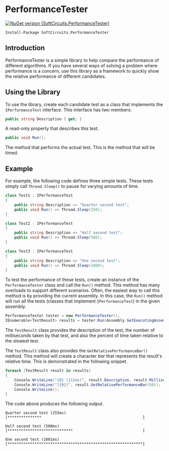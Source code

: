 # PerformanceTester

[![NuGet version (SoftCircuits.PerformanceTester)](https://img.shields.io/nuget/v/SoftCircuits.PerformanceTester.svg?style=flat-square)](https://www.nuget.org/packages/SoftCircuits.PerformanceTester/)

```
Install-Package SoftCircuits.PerformanceTester
```

## Introduction

PerformanceTester is a simple library to help compare the performance of different algorithms. If you have several ways of solving a problem where performance is a concern, use this library as a framework to quickly show the relative performance of different candidates.

## Using the Library

To use the library, create each candidate test as a class that implements the `IPerformanceTest` interface. This interface has two members:

```cs
public string Description { get; }
```

A read-only property that describes this test.

```cs
public void Run();
```

The method that performs the actual test. This is the method that will be timed.

## Example

For example, the following code defines three simple tests. These tests simply call `Thread.Sleep()` to pause for varying amounts of time.

```cs
class Test1 : IPerformanceTest
{
    public string Description => "Quarter second test";
    public void Run() => Thread.Sleep(250);
}

class Test2 : IPerformanceTest
{
    public string Description => "Half second test";
    public void Run() => Thread.Sleep(500);
}

class Test3 : IPerformanceTest
{
    public string Description => "One second test";
    public void Run() => Thread.Sleep(1000);
}
```

To test the performance of these tests, create an instance of the `PerformanceTester` class and call the `Run()` method. This method has many overloads to support different scenarios. Often, the easiest way to call this method is by providing the current assembly. In this case, the `Run()` method will run all the tests (classes that implement `IPerformanceTest`) in the given assembly.

```cs
PerformanceTester tester = new PerformanceTester();
IEnumerable<TestResult> results = tester.Run(Assembly.GetExecutingAssembly());
```

The `TestResult` class provides the description of the test, the number of milliseconds taken by that test, and also the percent of time taken relative to the slowest test.

The `TestResult` class also provides the `GetRelativePerformanceBar()` method. This method will create a character *bar* that represents the result's relative time. This is demonstrated in the following snippet.

```cs
foreach (TestResult result in results)
{
    Console.WriteLine("{0} ({1}ms)", result.Description, result.Milliseconds);
    Console.WriteLine("[{0}]", result.GetRelativePerformanceBar(60));
    Console.WriteLine();
}
```

The code above produces the following output.

```
Quarter second test (255ms)
[***************                                             ]

Half second test (500ms)
[*****************************                               ]

One second test (1001ms)
[************************************************************]
```

